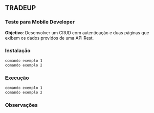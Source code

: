 ## TRADEUP

### Teste para Mobile Developer


**Objetivo**: Desenvolver um CRUD com autenticação e duas páginas que exibem os dados providos de uma API Rest.

### Instalação
```sh
comando exemplo 1
comando exemplo 2
```

### Execução
```sh
comando exemplo 1
comando exemplo 2
```

### Observações